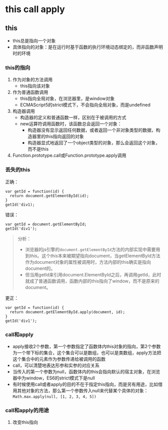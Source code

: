 # this call apply

## this
- this总是指向一个对象
- 具体指向的对象：是在运行时基于函数的执行环境动态绑定的，而非函数声明时的环境

### this的指向
1. 作为对象的方法调用
   - this指向该对象  
2. 作为普通函数调用
   - this指向全局对象，在浏览器里，是window对象
   - ECMAScript5的strict模式下，不会指向全局对象，而是undefined
3. 构造器调用
   - 构造器的定义和普通函数一样，区别在于被调用的方式
   - new运算符调用函数时，该函数总会返回一个对象：
      - 构造器没有显示返回任何数据，或者返回一个非对象类型的数据，构造器里的this指向返回的对象
      - 构造器显式地返回了一个object类型的对象，那么会返回这个对象， 而不是this
4. Function.prototype.call或Function.prototype.apply调用


### 丢失的this
正确：
```
var getId = function(id) {
  return document.getElementById(id);
}
getId('div1);
```
错误：
```
var getId = document.getElementById;
getId('div1');
```
> 分析：
> - 浏览器的js引擎的`document.getElementById`方法的内部实现中需要用到*this*。这个*this*本来被期望指向document，当getElementById方法作为document对象的属性被调用时，方法内部的this确实是指向document的。
> - 但当用getId来引用document.ElementById之后，再调用getId，此时就成了普通函数调用，函数内部的this指向了window，而不是原来的document。

更正：
```
var getId = function(id) {
  return document.getElementById.apply(document, id);
}
getId('div1');
```

### call和apply
- apply接收2个参数，第一个参数指定了函数体内this对象的指向，第2个参数为一个带下标的集合，这个集合可以是数组，也可以是类数组，apply方法把这个集合中的元素作为参数传递给被调用的函数
- call，可以清楚地表达形参和实参的对应关系
- 当传入的第一个参数为null，函数体内的this会指向默认的宿主对象，在浏览器中为window，ES6的strict模式下是null
- 有时候使用call或者apply的目的不在于指定this指向，而是另有用途，比如借用其他对象的方法，那么第一个参数传入null来代替某个具体的对象：`Math.max.apply(null, [1, 2, 3, 4, 5])`

### call和apply的用途
1. 改变this指向